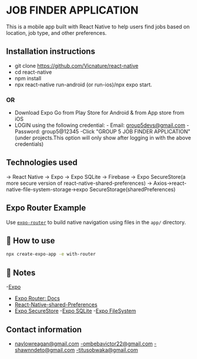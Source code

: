 # JOB FINDER APPLICATION
This is a mobile app built with React Native to help users find jobs based on location, job type, and other preferences.

## Installation instructions
- git clone https://github.com/Vicnature/react-native
- cd react-native
- npm install
- npx react-native run-android (or run-ios)/npx expo start.

### OR

- Download Expo Go from Play Store for Android & from App store from iOS
- LOGIN using the following credential:
        - Email: group5devs@gmail.com
        - Password: group5@12345
-Click "GROUP 5 JOB FINDER APPLICATION"(under projects.This option will only show after logging in with the above credentials)

## Technologies used
-> React Native -> Expo -> Expo SQLite -> Firebase -> Expo SecureStore(a more secure version of react-native-shared-preferences) -> Axios->react-native-file-system-storage->expo SecureStorage(sharedPreferences)

## Expo Router Example

Use [`expo-router`](https://docs.expo.dev/router/introduction/) to build native navigation using files in the `app/` directory.

## 🚀 How to use

```sh
npx create-expo-app -e with-router
```

## 📝 Notes

-[Expo](https://docs.expo.dev/versions/latest/sdk/securestore/)
- [Expo Router: Docs](https://docs.expo.dev/router/introduction/)
- [React-Native-shared-Preferences](https://www.npmjs.com/package/react-native-shared-preferences)
- [Expo SecureStore](https://docs.expo.dev/versions/latest/sdk/securestore/)
-[Expo SQLite](https://docs.expo.dev/versions/latest/sdk/sqlite/)
-[Expo FileSystem](https://docs.expo.dev/versions/latest/sdk/filesystem/#createfileasyncparenturi-filename-mimetype)
## Contact information
- naylowreagan@gmail.com
-ombebavictor22@gmail.com
-shawnndeto@gmail.com
-titusobwaka@gmail.com
